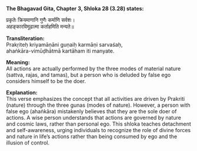 **The Bhagavad Gita, Chapter 3, Shloka 28 (3.28) states:**

प्रकृतेः क्रियमाणानि गुणैः कर्माणि सर्वशः।      
अहङ्कारविमूढात्मा कर्ताहमिति मन्यते॥      

**Transliteration:**      
Prakṛiteḥ kriyamāṇāni guṇaiḥ karmāṇi sarvaśaḥ,           
ahaṅkāra-vimūḍhātmā kartāham iti manyate.                  

**Meaning:**           
All actions are actually performed by the three modes of material nature (sattva, rajas, and tamas), but a person who is deluded by false ego considers himself to be the doer.

**Explanation:**           
This verse emphasizes the concept that all activities are driven by Prakriti (nature) through the three gunas (modes of nature).
However, a person with false ego (ahaṅkāra) mistakenly believes that they are the sole doer of actions.
A wise person understands that actions are governed by nature and cosmic laws, rather than personal ego.
This shloka teaches detachment and self-awareness, urging individuals to recognize the role of divine forces and nature in life’s actions rather than being consumed by ego and the illusion of control.
